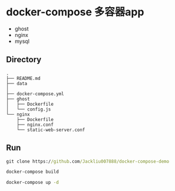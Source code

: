 # docker-compose 多容器app

- ghost
- nginx
- mysql

## Directory

``` tree  
.
├── README.md
├── data
│
├── docker-compose.yml
├── ghost
│   ├── Dockerfile
│   └── config.js
└── nginx
    ├── Dockerfile
    ├── nginx.conf
    └── static-web-server.conf
```

## Run

``` cmd
git clone https://github.com/Jackliu007888/docker-compose-demo

docker-compose build

docker-compose up -d

```
